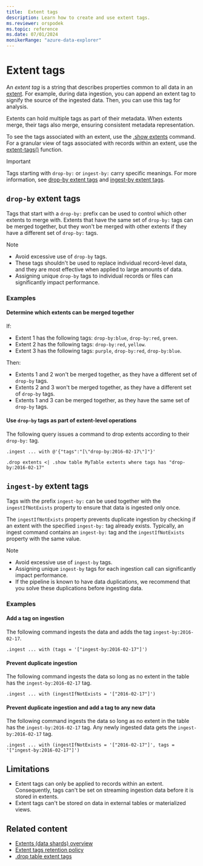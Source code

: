 ```yaml
---
title:  Extent tags
description: Learn how to create and use extent tags.
ms.reviewer: orspodek
ms.topic: reference
ms.date: 07/01/2024
monikerRange: "azure-data-explorer"
---
```

# Extent tags

An *extent tag* is a string that describes properties common to all data in an [extent](extents-overview.md). For example, during data ingestion, you can append an extent tag to signify the source of the ingested data. Then, you can use this tag for analysis.

Extents can hold multiple tags as part of their metadata. When extents merge, their tags also merge, ensuring consistent metadata representation.

To see the tags associated with an extent, use the [.show extents](show-extents.md) command. For a granular view of tags associated with records within an extent, use the [extent-tags()](../query/extent-tags-function.md) function.

> [!IMPORTANT]
> Tags starting with `drop-by:` or `ingest-by:` carry specific meanings. For more information, see [drop-by extent tags](#drop-by-extent-tags) and [ingest-by extent tags](#ingest-by-extent-tags).

## `drop-by` extent tags

Tags that start with a `drop-by:` prefix can be used to control which other extents to merge with. Extents that have the same set of `drop-by:` tags can be merged together, but they won't be merged with other extents if they have a different set of `drop-by:` tags.

> [!NOTE]
>
> * Avoid excessive use of `drop-by` tags.
> * These tags shouldn't be used to replace individual record-level data, and they are most effective when applied to large amounts of data.
> * Assigning unique `drop-by` tags to individual records or files can significantly impact performance.

### Examples

#### Determine which extents can be merged together

If:

* Extent 1 has the following tags: `drop-by:blue`, `drop-by:red`, `green`.
* Extent 2 has the following tags: `drop-by:red`, `yellow`.
* Extent 3 has the following tags: `purple`, `drop-by:red`, `drop-by:blue`.

Then:

* Extents 1 and 2 won't be merged together, as they have a different set of `drop-by` tags.
* Extents 2 and 3 won't be merged together, as they have a different set of `drop-by` tags.
* Extents 1 and 3 can be merged together, as they have the same set of `drop-by` tags.

#### Use `drop-by` tags as part of extent-level operations

The following query issues a command to drop extents according to their `drop-by:` tag.

```kusto
.ingest ... with @'{"tags":"[\"drop-by:2016-02-17\"]"}'

.drop extents <| .show table MyTable extents where tags has "drop-by:2016-02-17" 
```

## `ingest-by` extent tags

Tags with the prefix `ingest-by:` can be used together with the `ingestIfNotExists` property to ensure that data is ingested only once.

The `ingestIfNotExists` property prevents duplicate ingestion by checking if an extent with the specified `ingest-by:` tag already exists. Typically, an ingest command contains an `ingest-by:` tag and the `ingestIfNotExists` property with the same value.

> [!NOTE]
>
> * Avoid excessive use of `ingest-by` tags.
> * Assigning unique `ingest-by` tags for each ingestion call can significantly impact performance.
> * If the pipeline is known to have data duplications, we recommend that you solve these duplications before ingesting data.

### Examples

#### Add a tag on ingestion

The following command ingests the data and adds the tag `ingest-by:2016-02-17`.

```kusto
.ingest ... with (tags = '["ingest-by:2016-02-17"]')
```

#### Prevent duplicate ingestion

The following command ingests the data so long as no extent in the table has the `ingest-by:2016-02-17` tag.

```kusto
.ingest ... with (ingestIfNotExists = '["2016-02-17"]')
```

#### Prevent duplicate ingestion and add a tag to any new data

The following command ingests the data so long as no extent in the table has the `ingest-by:2016-02-17` tag. Any newly ingested data gets the `ingest-by:2016-02-17` tag.

```kusto
.ingest ... with (ingestIfNotExists = '["2016-02-17"]', tags = '["ingest-by:2016-02-17"]')
```

## Limitations

* Extent tags can only be applied to records within an extent. Consequently, tags can't be set on streaming ingestion data before it is stored in extents.
* Extent tags can't be stored on data in external tables or materialized views.

## Related content

* [Extents (data shards) overview](extents-overview.md)
* [Extent tags retention policy](extent-tags-retention-policy.md)
* [.drop table extent tags](drop-extent-tags.md)
